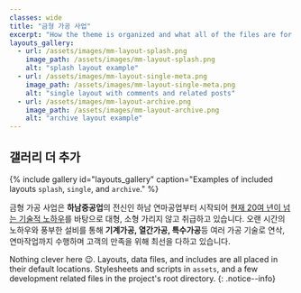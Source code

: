 ```yaml
---
classes: wide
title: "금형 가공 사업"
excerpt: "How the theme is organized and what all of the files are for."
layouts_gallery:
  - url: /assets/images/mm-layout-splash.png
    image_path: /assets/images/mm-layout-splash.png
    alt: "splash layout example"
  - url: /assets/images/mm-layout-single-meta.png
    image_path: /assets/images/mm-layout-single-meta.png
    alt: "single layout with comments and related posts"
  - url: /assets/images/mm-layout-archive.png
    image_path: /assets/images/mm-layout-archive.png
    alt: "archive layout example"
---
```


## 갤러리 더 추가
{% include gallery id="layouts_gallery" caption="Examples of included layouts `splash`, `single`, and `archive`." %}


금형 가공 사업은 **하남중공업**의 전신인 하남 연마공업부터 시작되어 <u>현재 20여 년이 넘는 기술적 노하우</u>를 바탕으로
대형, 소형 가리지 않고 취급하고 있습니다.
오랜 시간의 노하우와 풍부한 설비를 통해 **기계가공, 열간가공, 특수가공**등 여러 가공 기술로 연삭, 연마작업까지 수행하며
고객의 만족을 위해 최선을 다하고 있습니다.


Nothing clever here :wink:. Layouts, data files, and includes are all placed in their default locations. Stylesheets and scripts in `assets`, and a few development related files in the project's root directory.
{: .notice--info}
